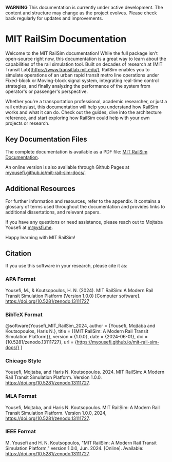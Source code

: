 **WARNING** This documentation is currently under active development. The content and structure may change as the project evolves. Please check back regularly for updates and improvements.

# MIT RailSim Documentation

Welcome to the MIT RailSim documentation! While the full package isn't open-source right now, this documentation is a great way to learn about the capabilities of the rail simulation tool. Built on decades of research at (MIT Transit Lab)[https://www.transitlab.mit.edu/], RailSim enables you to simulate operations of an urban rapid transit metro line operations under Fixed-block or Moving-block signal system, integrating real-time control strategies, and finally analyzing the performance of the system from operator's or passenger's perspective.

Whether you're a transportation professional, academic researcher, or just a rail enthusiast, this documentation will help you understand how RailSim works and what it can do. Check out the guides, dive into the architecture reference, and start exploring how RailSim could help with your own projects or research.

## Key Documentation Files

The complete documentation is available as a PDF file: [MIT RailSim Documentation](_build/latex/mitrailsim.pdf).

An online version is also available through Github Pages at [myousefi.github.io/mit-rail-sim-docs/](https://myousefi.github.io/mit-rail-sim-docs/).

## Additional Resources

For further information and resources, refer to the appendix. It contains a glossary of terms used throughout the documentation and provides links to additional dissertations, and relevant papers.

If you have any questions or need assistance, please reach out to Mojtaba Yousefi at [m@ysfi.me](mailto:m@ysfi.me).

Happy learning with MIT RailSim!

## Citation

If you use this software in your research, please cite it as:

### APA Format

Yousefi, M., & Koutsopoulos, H. N. (2024). MIT RailSim: A Modern Rail Transit Simulation Platform (Version 1.0.0) [Computer software]. https://doi.org/10.5281/zenodo.13111727

### BibTeX Format

@software{Yousefi_MIT_RailSim_2024,
author = {Yousefi, Mojtaba and Koutsopoulos, Haris N.},
title = {{MIT RailSim: A Modern Rail Transit Simulation Platform}},
version = {1.0.0},
date = {2024-06-01},
doi = {10.5281/zenodo.13111727},
url = {https://myousefi.github.io/mit-rail-sim-docs/}
}

### Chicago Style

Yousefi, Mojtaba, and Haris N. Koutsopoulos. 2024. MIT RailSim: A Modern Rail Transit Simulation Platform. Version 1.0.0. https://doi.org/10.5281/zenodo.13111727.

### MLA Format

Yousefi, Mojtaba, and Haris N. Koutsopoulos. MIT RailSim: A Modern Rail Transit Simulation Platform. Version 1.0.0, 2024, https://doi.org/10.5281/zenodo.13111727.

### IEEE Format

M. Yousefi and H. N. Koutsopoulos, "MIT RailSim: A Modern Rail Transit Simulation Platform," version 1.0.0, Jun. 2024. [Online]. Available: https://doi.org/10.5281/zenodo.13111727.
